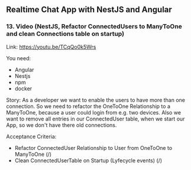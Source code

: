 ## Realtime Chat App with NestJS and Angular
### 13. Video (NestJS, Refactor ConnectedUsers to ManyToOne and clean Connections table on startup)
Link: https://youtu.be/TCqQo0k5Wrs

You need:
- Angular
- Nestjs
- npm
- docker

Story:
As a developer we want to enable the users to have more than one connection.
So we need to refactor the OneToOne Relationship to a ManyToOne, because a user could login from e.g. two devices.
Also we want to remove all entries in our ConnectedUser table, when we start our App, so we don't have there old connections.


Acceptance Criteria:
- Refactor ConnectedUser Relationship to User from OneToOne to ManyToOne (/)
- Clean ConnectedUserTable on Startup (Lyfecycle events) (/)